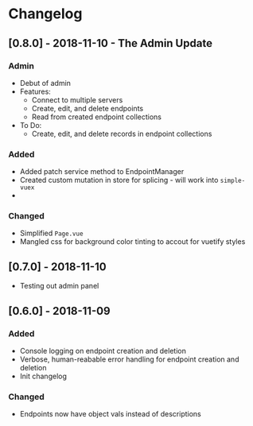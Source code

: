 # Changelog

## [0.8.0] - 2018-11-10 - The Admin Update

### Admin
- Debut of admin
- Features:
  - Connect to multiple servers
  - Create, edit, and delete endpoints
  - Read from created endpoint collections
- To Do:
  - Create, edit, and delete records in endpoint collections

### Added
- Added patch service method to EndpointManager
- Created custom mutation in store for splicing - will work into `simple-vuex`
- 

### Changed
- Simplified `Page.vue`
- Mangled css for background color tinting to accout for vuetify styles

## [0.7.0] - 2018-11-10
- Testing out admin panel

## [0.6.0] - 2018-11-09
### Added
- Console logging on endpoint creation and deletion
- Verbose, human-reabable error handling for endpoint creation and deletion
- Init changelog

### Changed
- Endpoints now have object vals instead of descriptions

